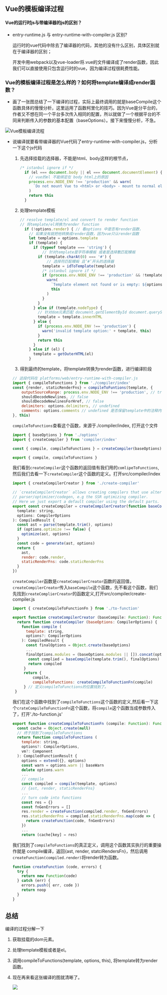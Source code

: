 ## Vue的模板编译过程

#### Vue的运行时js与带编译器的js的区别？

- entry-runtime.js 与 entry-runtime-with-compiler.js 区别?

  运行时的vue代码中除去了编译器的代码，其他的没有什么区别，具体区别就在于编译器的区别；

  开发中用webpack以及vue-loader将.vue的文件编译成了render函数，因此我们可以直接使用只包含运行时的vue，因为编译过程很耗费性能。

### Vue的模板编译过程是怎么样的？如何将template编译成render函数？

- 画了一张图总结了一下编译的过程，实际上最终调用的就是baseCompile这个函数具体的慢慢分析，这里运用了函数柯里化的技巧。因为Vue是分平台的，作者又不想在同一个平台多次传入相同的配置，所以就做了一个根据平台的不同来判断传入的参数的基本配置（baseOptions）。接下来慢慢分析，不急。

![Vue模板编译流程](./images/Vue模板编译流程.png)

- 说编译就要看带编译器的Vue代码了entry-runtime-with-compiler.js，分析一下这个js代码

  1. 先选择挂载的选择器，不能是html、body这样的根节点，

     ```js
     /* istanbul ignore if */
       if (el === document.body || el === document.documentElement) { // 这是为什么
         // vue的el 不能绑定在 body html上的原因
         process.env.NODE_ENV !== 'production' && warn(
           `Do not mount Vue to <html> or <body> - mount to normal elements instead.`
         )
         return this
       }
     ```

  2. 处理template模板

     ```js
     // resolve template/el and convert to render function 
     // 将template/el转换为render function
       if (!options.render) { // 看options 中是否有render函数，
         // 如果没有就把他转换成render函数，因为vue只认render函数
         let template = options.template
         if (template) {
           if (typeof template === 'string') {
               // 针对template是字符串模板 或者是选择敷匹配模板
             if (template.charAt(0) === '#') {
                 // 选择符匹配模板 且‘#’开头的选择器
               template = idToTemplate(template)
               /* istanbul ignore if */
               if (process.env.NODE_ENV !== 'production' && !template) {
                 warn(
                   `Template element not found or is empty: ${options.template}`,
                   this
                 )
               }
             }
           } else if (template.nodeType) {
             // 针对dom元素匹配 document.getElementById document.querySelecotr...  
             template = template.innerHTML
           } else {
             if (process.env.NODE_ENV !== 'production') {
               warn('invalid template option:' + template, this)
             }
             return this
           }
         } else if (el) {
           template = getOuterHTML(el)
         }
     ```

  3.  得到最终的template，将template转换为render函数，进行编译阶段

     ```js
     // 这段代码在 platforms/web/entry-runtime-with-compiler.js
     import { compileToFunctions } from './compiler/index'
     const {render, staticRenderFns} = compileToFuntions(template, {
         outputSourceRange: process.env.NODE_ENV !== 'production', // true
         shouldDecodeNewlines, // false
         shouldDecodeNewlinesForHref, // false
         delimiters: options.delimiters, // undefined
         comments: options.comments // undefined 是否保留template中的注释内容
     }, this)
     ```

     `compileToFunctions`查看这个函数，来源于./compiler/index, 打开这个文件

     ```js
     import { baseOptions } from './options'
     import { createCompiler } from 'compiler/index'
     
     const { compile, compileToFunctions } = createCompiler(baseOptions) // 注意这里就已经把baseOptions传入了，之后在后面的函数中可以直接使用这个baseOptions
     
     export { compile, compileToFunctions }
     ```

     我们看到`createCompiler`这个函数的返回值有我们用的`comlipeToFunctions`,然后我们去看一下`createCompiler`这个函数的定义。打开src/compiler/index

     ```js
     import { createCompilerCreator } from './create-compiler'
     
     // `createCompilerCreator` allows creating compilers that use alternative
     // parser/optimizer/codegen, e.g the SSR optimizing compiler.
     // Here we just export a default compiler using the default parts.
     export const createCompiler = createCompilerCreator(function baseCompile (
       template: string,
       options: CompilerOptions
     ): CompiledResult {
       const ast = parse(template.trim(), options)
       if (options.optimize !== false) {
         optimize(ast, options)
       }
       const code = generate(ast, options)
       return {
         ast,
         render: code.render,
         staticRenderFns: code.staticRenderFns
       }
     })
     ```

     `createCompiler`函数是`createCompilerCreator`函数的返回值，`createCompilerCreator`传入`baseCompile`这个函数，先不看这个函数，我们先找到`createComplierCreator`的函数定义,打开src/compiler/create-compiler.js

     ```js
     import { createCompileToFunctionFn } from './to-function'
     
     export function createCompilerCreator (baseCompile: Function): Function {
       return function createCompiler (baseOptions: CompilerOptions) {
         function compile (
           template: string,
           options?: CompilerOptions
         ): CompiledResult {
           const finalOptions = Object.create(baseOptions)
           ...
           finalOptions.modules = (baseOptions.modules || []).concat(options.modules) // 合并baseOptions与options的modules、directives以及options其他的属性到finalOptions
            const complied = baseCompile(template.trim(), finalOptions)
            return compiled
          }
          return {
              compile,
              compileToFunctions: createCompileToFunctionFn(compile)
          } // 定义compileToFunctions的位置找到了。
      }
     
     ```

     我们在这个函数中找到了`compileToFunctions`这个函数的定义,然后看一下这个`crateCompileToFunctionFn`这个函数，将`compile`这个函数当成参数传入了，打开'./to-function.js'

     ```js
     export function createCompileToFunctionFn (compile: Function): Function {
       const cache = Object.create(null)
       // 终于找到了compileToFunctions
       return function compileToFunctions (
         template: string,
         options?: CompilerOptions,
         vm?: Component
       ): CompiledFunctionResult {
         options = extend({}, options)
         const warn = options.warn || baseWarn
         delete options.warn
         ...
         // compile
         const compiled = compile(template, options)
         // {ast, render, staticRenderFns}
         ...
         // turn code into functions
         const res = {}
         const fnGenErrors = []
         res.render = createFunction(compiled.render, fnGenErrors)
         res.staticRenderFns = compiled.staticRenderFns.map(code => {
           return createFunction(code, fnGenErrors)
         })
         ...
         return (cache[key] = res)
     ```

     我们找到了`compileToFunctions`的真正定义，调用这个函数其实执行的重要操作就是 compile编译，返回{ast, render, statciRendersFn}，然后调用`createFunction(compiled.render)`将render转为函数。

     ```js
     function createFunction (code, errors) {
       try {
         return new Function(code)
       } catch (err) {
         errors.push({ err, code })
         return noop
       }
     }
     ```

     

## 总结

编译的过程分解一下

1. 获取挂载的dom元素。

2. 处理template模板或者是el。

3. 调用compileToFunctions(template, options, this), 将template转为render函数。

4. 现在再来看这张编译的图就清晰了。

   ![](./images/Vue模板编译流程.png)